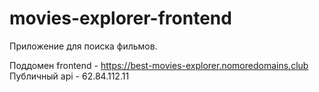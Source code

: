 # movies-explorer-frontend
Приложение для поиска фильмов.

Поддомен frontend - https://best-movies-explorer.nomoredomains.club
Публичный api - 62.84.112.11

